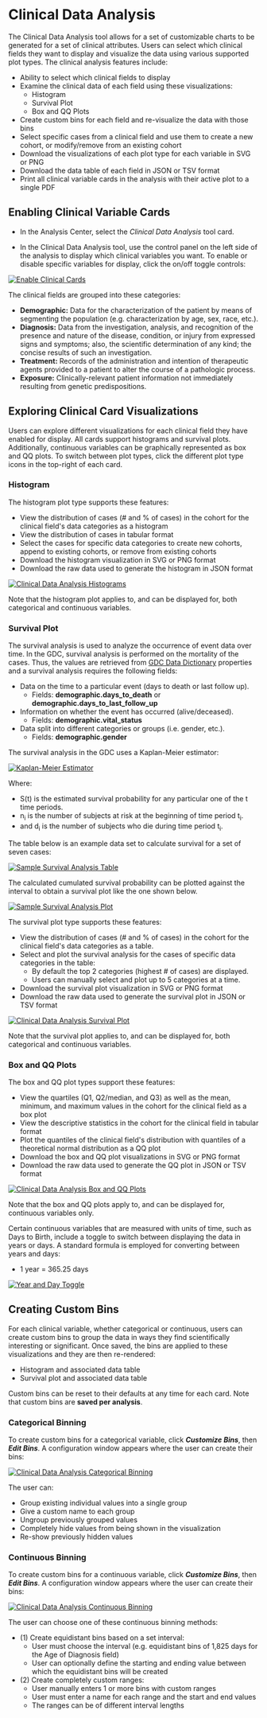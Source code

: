 # Clinical Data Analysis

The Clinical Data Analysis tool allows for a set of customizable charts to be generated for a set of clinical attributes. Users can select which clinical fields they want to display and visualize the data using various supported plot types.  The clinical analysis features include:

* Ability to select which clinical fields to display
* Examine the clinical data of each field using these visualizations:
    * Histogram
    * Survival Plot
    * Box and QQ Plots
* Create custom bins for each field and re-visualize the data with those bins
* Select specific cases from a clinical field and use them to create a new cohort, or modify/remove from an existing cohort
* Download the visualizations of each plot type for each variable in SVG or PNG
* Download the data table of each field in JSON or TSV format
* Print all clinical variable cards in the analysis with their active plot to a single PDF

## Enabling Clinical Variable Cards

* In the Analysis Center, select the *Clinical Data Analysis* tool card.

* In the Clinical Data Analysis tool, use the control panel on the left side of the analysis to display which clinical variables you want.  To enable or disable specific variables for display, click the on/off toggle controls:

[![Enable Clinical Cards](images/CDACards.png)](images/CDACards.png "Click to see the full image.")

The clinical fields are grouped into these categories:

* __Demographic:__ Data for the characterization of the patient by means of segmenting the population (e.g. characterization by age, sex, race, etc.).
* __Diagnosis:__ Data from the investigation, analysis, and recognition of the presence and nature of the disease, condition, or injury from expressed signs and symptoms; also, the scientific determination of any kind; the concise results of such an investigation.
* __Treatment:__ Records of the administration and intention of therapeutic agents provided to a patient to alter the course of a pathologic process.
* __Exposure:__ Clinically-relevant patient information not immediately resulting from genetic predispositions.

## Exploring Clinical Card Visualizations

Users can explore different visualizations for each clinical field they have enabled for display. All cards support histograms and survival plots. Additionally, continuous variables can be graphically represented as box and QQ plots. To switch between plot types, click the different plot type icons in the top-right of each card.

### Histogram

The histogram plot type supports these features:

* View the distribution of cases (# and % of cases) in the cohort for the clinical field's data categories as a histogram
* View the distribution of cases in tabular format
* Select the cases for specific data categories to create new cohorts, append to existing cohorts, or remove from existing cohorts
* Download the histogram visualization in SVG or PNG format
* Download the raw data used to generate the histogram in JSON format

[![Clinical Data Analysis Histograms](images/CDAHistograms.png)](images/CDAHistograms.png "Click to see the full image.")

Note that the histogram plot applies to, and can be displayed for, both categorical and continuous variables.

### Survival Plot

The survival analysis is used to analyze the occurrence of event data over time.  In the GDC, survival analysis is performed on the mortality of the cases. Thus, the values are retrieved from [GDC Data Dictionary](../../../Data_Dictionary) properties and a survival analysis requires the following fields:

*  Data on the time to a particular event (days to death or last follow up).
    * Fields:  __demographic.days_to_death__ or __demographic.days_to_last_follow_up__
*  Information on whether the event has occurred (alive/deceased).
    * Fields:  __demographic.vital_status__
*  Data split into different categories or groups (i.e. gender, etc.).
    * Fields:  __demographic.gender__

The survival analysis in the GDC uses a Kaplan-Meier estimator:

[![Kaplan-Meier Estimator](images/gdc-kaplan-meier-estimator2.png)](images/gdc-kaplan-meier-estimator2.png "Click to see the full image.")

Where:

 * S(t) is the estimated survival probability for any particular one of the t time periods.
 * n<sub>i</sub> is the number of subjects at risk at the beginning of time period t<sub>i</sub>.
 * and d<sub>i</sub> is the number of subjects who die during time period t<sub>i</sub>.

The table below is an example data set to calculate survival for a set of seven cases:

[![Sample Survival Analysis Table](images/gdc-sample-survival-table.png)](images/gdc-sample-survival-table.png "Click to see the full image.")

The calculated cumulated survival probability can be plotted against the interval to obtain a survival plot like the one shown below.

[![Sample Survival Analysis Plot](images/gdc-survival-plot.png)](images/gdc-survival-plot.png "Click to see the full image.")

The survival plot type supports these features:

* View the distribution of cases (# and % of cases) in the cohort for the clinical field's data categories as a table.
* Select and plot the survival analysis for the cases of specific data categories in the table:
    * By default the top 2 categories (highest # of cases) are displayed.
    * Users can manually select and plot up to 5 categories at a time.
* Download the survival plot visualization in SVG or PNG format
* Download the raw data used to generate the survival plot in JSON or TSV format

[![Clinical Data Analysis Survival Plot](images/CDASurvivalPlot.png)](images/CDASurvivalPlot.png "Click to see the full image.")

Note that the survival plot applies to, and can be displayed for, both categorical and continuous variables.

### Box and QQ Plots

The box and QQ plot types support these features:

* View the quartiles (Q1, Q2/median, and Q3) as well as the mean, minimum, and maximum values in the cohort for the clinical field as a box plot
* View the descriptive statistics in the cohort for the clinical field in tabular format
* Plot the quantiles of the clinical field's distribution with quantiles of a theoretical normal distribution as a QQ plot
* Download the box and QQ plot visualizations in SVG or PNG format
* Download the raw data used to generate the QQ plot in JSON or TSV format

[![Clinical Data Analysis Box and QQ Plots](images/CDABoxQQPlots.png)](images/CDABoxQQPlots.png "Click to see the full image.")

Note that the box and QQ plots apply to, and can be displayed for, continuous variables only.

Certain continuous variables that are measured with units of time, such as Days to Birth, include a toggle to switch between displaying the data in years or days. A standard formula is employed for converting between years and days:

* 1 year = 365.25 days

[![Year and Day Toggle](images/CDAYearsDaysToggle.png)](images/CDAYearsDaysToggle.png "Click to see the full image.")

## Creating Custom Bins

For each clinical variable, whether categorical or continuous, users can create custom bins to group the data in ways they find scientifically interesting or significant.  Once saved, the bins are applied to these visualizations and they are then re-rendered:

* Histogram and associated data table
* Survival plot and associated data table

Custom bins can be reset to their defaults at any time for each card.  Note that custom bins are __saved per analysis__.

### Categorical Binning

To create custom bins for a categorical variable, click *__Customize Bins__*, then *__Edit Bins__*.  A configuration window appears where the user can create their bins:

[![Clinical Data Analysis Categorical Binning](images/CDACatBins.png)](images/CDACatBins.png "Click to see the full image.")

The user can:

* Group existing individual values into a single group
* Give a custom name to each group
* Ungroup previously grouped values
* Completely hide values from being shown in the visualization
* Re-show previously hidden values

### Continuous Binning

To create custom bins for a continuous variable, click *__Customize Bins__*, then *__Edit Bins__*.  A configuration window appears where the user can create their bins:

[![Clinical Data Analysis Continuous Binning](images/CDAContBins.png)](images/CDAContBins.png "Click to see the full image.")

The user can choose one of these continuous binning methods:

* (1) Create equidistant bins based on a set interval:
    * User must choose the interval (e.g. equidistant bins of 1,825 days for the Age of Diagnosis field)
    * User can optionally define the starting and ending value between which the equidistant bins will be created
* (2) Create completely custom ranges:
    * User manually enters 1 or more bins with custom ranges
    * User must enter a name for each range and the start and end values
    * The ranges can be of different interval lengths
